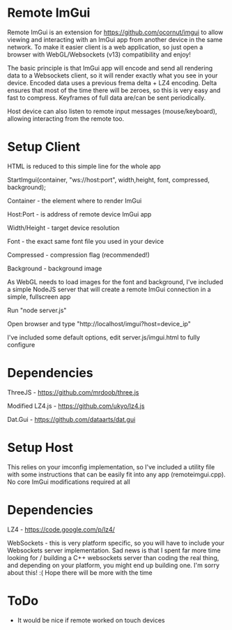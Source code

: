Remote ImGui
============

Remote ImGui is an extension for https://github.com/ocornut/imgui to allow viewing and interacting with an ImGui app from another device in the same network. To make it easier client is a web application, so just open a browser with WebGL/Websockets (v13) compatibility and enjoy!

The basic principle is that ImGui app will encode and send all rendering data to a Websockets client, so it will render exactly what you see in your device.
Encoded data uses a previous frema delta + LZ4 encoding. Delta ensures that most of the time there will be zeroes, so this is very easy and fast to compress. Keyframes of full data are/can be sent periodically.

Host device can also listen to remote input messages (mouse/keyboard), allowing interacting from the remote too.


Setup Client
============

HTML is reduced to this simple line for the whole app

StartImgui(container, "ws://host:port", width,height, font, compressed, background);

Container - the element where to render ImGui

Host:Port - is address of remote device ImGui app

Width/Height - target device resolution

Font - the exact same font file you used in your device

Compressed - compression flag (recommended!)

Background - background image


As WebGL needs to load images for the font and background, I've included a simple NodeJS server that will create a remote ImGui connection in a simple, fullscreen app

Run "node server.js"

Open browser and type "http://localhost/imgui?host=device_ip"

I've included some default options, edit server.js/imgui.html to fully configure

Dependencies
============

ThreeJS - https://github.com/mrdoob/three.js

Modified LZ4.js - https://github.com/ukyo/lz4.js

Dat.Gui - https://github.com/dataarts/dat.gui


Setup Host
==========

This relies on your imconfig implementation, so I've included a utility file with some instructions that can be easily fit into any app (remoteimgui.cpp). No core ImGui modifications required at all

Dependencies
============

LZ4 - https://code.google.com/p/lz4/

WebSockets - this is very platform specific, so you will have to include your Websockets server implementation. 
Sad news is that I spent far more time looking for / building a C++ websockets server than coding the real thing, and depending on your platform, you might end up building one. I'm sorry about this! :( Hope there will be more with the time

ToDo
============

- It would be nice if remote worked on touch devices
